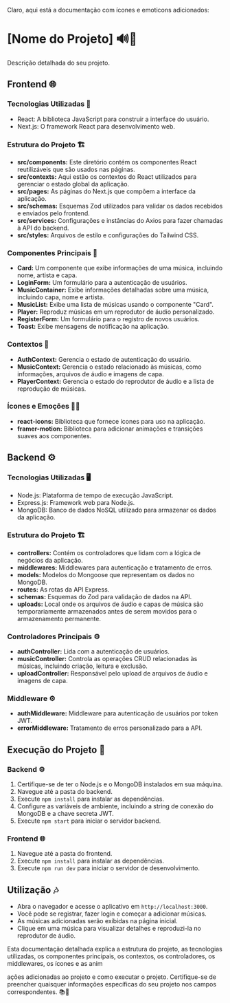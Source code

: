 Claro, aqui está a documentação com ícones e emoticons adicionados:

# [Nome do Projeto] 🔊🎵

Descrição detalhada do seu projeto.

## Frontend 🌐

### Tecnologias Utilizadas 🚀

- React: A biblioteca JavaScript para construir a interface do usuário.
- Next.js: O framework React para desenvolvimento web.

### Estrutura do Projeto 🏗️

- **src/components:** Este diretório contém os componentes React reutilizáveis que são usados nas páginas.
- **src/contexts:** Aqui estão os contextos do React utilizados para gerenciar o estado global da aplicação.
- **src/pages:** As páginas do Next.js que compõem a interface da aplicação.
- **src/schemas:** Esquemas Zod utilizados para validar os dados recebidos e enviados pelo frontend.
- **src/services:** Configurações e instâncias do Axios para fazer chamadas à API do backend.
- **src/styles:** Arquivos de estilo e configurações do Tailwind CSS.

### Componentes Principais 🎨

- **Card:** Um componente que exibe informações de uma música, incluindo nome, artista e capa.
- **LoginForm:** Um formulário para a autenticação de usuários.
- **MusicContainer:** Exibe informações detalhadas sobre uma música, incluindo capa, nome e artista.
- **MusicList:** Exibe uma lista de músicas usando o componente "Card".
- **Player:** Reproduz músicas em um reprodutor de áudio personalizado.
- **RegisterForm:** Um formulário para o registro de novos usuários.
- **Toast:** Exibe mensagens de notificação na aplicação.

### Contextos 🔄

- **AuthContext:** Gerencia o estado de autenticação do usuário.
- **MusicContext:** Gerencia o estado relacionado às músicas, como informações, arquivos de áudio e imagens de capa.
- **PlayerContext:** Gerencia o estado do reprodutor de áudio e a lista de reprodução de músicas.

### Ícones e Emoções 🚀🎉

- **react-icons:** Biblioteca que fornece ícones para uso na aplicação.
- **framer-motion:** Biblioteca para adicionar animações e transições suaves aos componentes.

## Backend ⚙️

### Tecnologias Utilizadas 🖥️

- Node.js: Plataforma de tempo de execução JavaScript.
- Express.js: Framework web para Node.js.
- MongoDB: Banco de dados NoSQL utilizado para armazenar os dados da aplicação.

### Estrutura do Projeto 🏗️

- **controllers:** Contém os controladores que lidam com a lógica de negócios da aplicação.
- **middlewares:** Middlewares para autenticação e tratamento de erros.
- **models:** Modelos do Mongoose que representam os dados no MongoDB.
- **routes:** As rotas da API Express.
- **schemas:** Esquemas do Zod para validação de dados na API.
- **uploads:** Local onde os arquivos de áudio e capas de música são temporariamente armazenados antes de serem movidos para o armazenamento permanente.

### Controladores Principais ⚙️

- **authController:** Lida com a autenticação de usuários.
- **musicController:** Controla as operações CRUD relacionadas às músicas, incluindo criação, leitura e exclusão.
- **uploadController:** Responsável pelo upload de arquivos de áudio e imagens de capa.

### Middleware ⚙️

- **authMiddleware:** Middleware para autenticação de usuários por token JWT.
- **errorMiddleware:** Tratamento de erros personalizado para a API.

## Execução do Projeto 🚀

### Backend ⚙️

1. Certifique-se de ter o Node.js e o MongoDB instalados em sua máquina.
2. Navegue até a pasta do backend.
3. Execute `npm install` para instalar as dependências.
4. Configure as variáveis de ambiente, incluindo a string de conexão do MongoDB e a chave secreta JWT.
5. Execute `npm start` para iniciar o servidor backend.

### Frontend 🌐

1. Navegue até a pasta do frontend.
2. Execute `npm install` para instalar as dependências.
3. Execute `npm run dev` para iniciar o servidor de desenvolvimento.

## Utilização 🎶

- Abra o navegador e acesse o aplicativo em `http://localhost:3000`.
- Você pode se registrar, fazer login e começar a adicionar músicas.
- As músicas adicionadas serão exibidas na página inicial.
- Clique em uma música para visualizar detalhes e reproduzi-la no reprodutor de áudio.

Esta documentação detalhada explica a estrutura do projeto, as tecnologias utilizadas, os componentes principais, os contextos, os controladores, os middlewares, os ícones e as anim

ações adicionadas ao projeto e como executar o projeto. Certifique-se de preencher quaisquer informações específicas do seu projeto nos campos correspondentes. 📚👏


